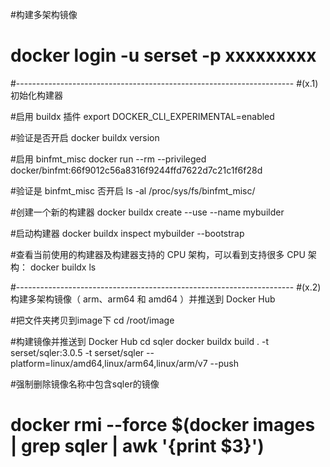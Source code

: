 #构建多架构镜像

# docker login -u serset -p xxxxxxxxx

#---------------------------------------------------------------------
#(x.1)初始化构建器

#启用 buildx 插件
export DOCKER_CLI_EXPERIMENTAL=enabled

#验证是否开启
docker buildx version

#启用 binfmt_misc
docker run --rm --privileged docker/binfmt:66f9012c56a8316f9244ffd7622d7c21c1f6f28d

#验证是 binfmt_misc 否开启
ls -al /proc/sys/fs/binfmt_misc/


#创建一个新的构建器
docker buildx create --use --name mybuilder

#启动构建器
docker buildx inspect mybuilder --bootstrap

#查看当前使用的构建器及构建器支持的 CPU 架构，可以看到支持很多 CPU 架构：
docker buildx ls



#---------------------------------------------------------------------
#(x.2)构建多架构镜像（ arm、arm64 和 amd64 ）并推送到 Docker Hub

#把文件夹拷贝到image下
cd /root/image 


#构建镜像并推送到 Docker Hub 
cd sqler
docker buildx build . -t serset/sqler:3.0.5 -t serset/sqler --platform=linux/amd64,linux/arm64,linux/arm/v7 --push
 



#强制删除镜像名称中包含sqler的镜像
# docker rmi --force $(docker images | grep sqler | awk '{print $3}')












 
